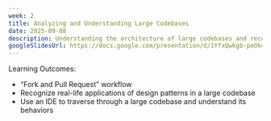 ```yaml
---
week: 2
title: Analyzing and Understanding Large Codebases
date: 2025-09-08
description: Understanding the architecture of large codebases and recognizing real-life applications of design patterns in a large codebase.
googleSlidesUrl: https://docs.google.com/presentation/d/1YfxQwkgb-peOk45ttExE2_xbyW4HFXVzpNDj82ZdNC8/
---
```


Learning Outcomes:

- “Fork and Pull Request” workflow
- Recognize real-life applications of design patterns in a large codebase
- Use an IDE to traverse through a large codebase and understand its behaviors
